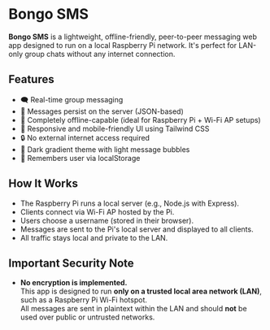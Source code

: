 # Bongo SMS

**Bongo SMS** is a lightweight, offline-friendly, peer-to-peer messaging web app designed to run on a local Raspberry Pi network. It's perfect for LAN-only group chats without any internet connection.

## Features

- 🗨️ Real-time group messaging
- 💾 Messages persist on the server (JSON-based)
- 📡 Completely offline-capable (ideal for Raspberry Pi + Wi-Fi AP setups)
- 📱 Responsive and mobile-friendly UI using Tailwind CSS
- 🔒 No external internet access required
- 🌙 Dark gradient theme with light message bubbles
- 🧠 Remembers user via localStorage

## How It Works

- The Raspberry Pi runs a local server (e.g., Node.js with Express).
- Clients connect via Wi-Fi AP hosted by the Pi.
- Users choose a username (stored in their browser).
- Messages are sent to the Pi's local server and displayed to all clients.
- All traffic stays local and private to the LAN.


## Important Security Note

- **No encryption is implemented.**  
  This app is designed to run **only on a trusted local area network (LAN)**, such as a Raspberry Pi Wi-Fi hotspot.  
  All messages are sent in plaintext within the LAN and should **not** be used over public or untrusted networks.
